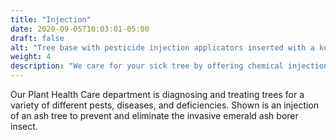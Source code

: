```yaml
---
title: "Injection"
date: 2020-09-05T10:03:01-05:00
draft: false
alt: "Tree base with pesticide injection applicators inserted with a keep-off-lawn sign."
weight: 4
description: "We care for your sick tree by offering chemical injection services to remove pests and treat diseases."
---
```

Our Plant Health Care department is diagnosing and treating trees for a variety of different pests, diseases, and deficiencies. Shown is an injection of an ash tree to prevent and eliminate the invasive emerald ash borer insect.
